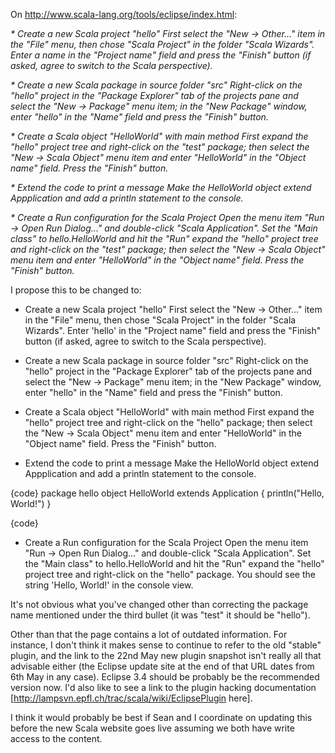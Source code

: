 On http://www.scala-lang.org/tools/eclipse/index.html:

_* Create a new Scala project "hello"
First select the "New → Other..." item in the "File" menu, then chose "Scala Project" in the folder "Scala Wizards". Enter a name in the "Project name" field and press the "Finish" button (if asked, agree to switch to the Scala perspective)._

_* Create a new Scala package in source folder "src"
Right-click on the "hello" project in the "Package Explorer" tab of the projects pane and select the "New → Package" menu item; in the "New Package" window, enter "hello" in the "Name" field and press the "Finish" button._

_* Create a Scala object "HelloWorld" with main method
First expand the "hello" project tree and right-click on the "test" package; then select the "New → Scala Object" menu item and enter "HelloWorld" in the "Object name" field. Press the "Finish" button._

_* Extend the code to print a message
Make the HelloWorld object extend Appplication and add a println statement to the console._

_* Create a Run configuration for the Scala Project
Open the menu item "Run → Open Run Dialog..." and double-click "Scala Application". Set the "Main class" to hello.HelloWorld and hit the "Run" expand the "hello" project tree and right-click on the "test" package; then select the "New → Scala Object" menu item and enter "HelloWorld" in the "Object name" field. Press the "Finish" button._

I propose this to be changed to:

* Create a new Scala project "hello"
First select the "New → Other..." item in the "File" menu, then chose "Scala Project" in the folder "Scala Wizards". Enter 'hello' in the "Project name" field and press the "Finish" button (if asked, agree to switch to the Scala perspective).

* Create a new Scala package in source folder "src"
Right-click on the "hello" project in the "Package Explorer" tab of the projects pane and select the "New → Package" menu item; in the "New Package" window, enter "hello" in the "Name" field and press the "Finish" button.

* Create a Scala object "HelloWorld" with main method
First expand the "hello" project tree and right-click on the "hello" package; then select the "New → Scala Object" menu item and enter "HelloWorld" in the "Object name" field. Press the "Finish" button.

* Extend the code to print a message
Make the HelloWorld object extend Appplication and add a println statement to the console.

{code}
package hello
object HelloWorld extends Application {
  println("Hello, World!")
}

{code}

* Create a Run configuration for the Scala Project
Open the menu item "Run → Open Run Dialog..." and double-click "Scala Application". Set the "Main class" to hello.HelloWorld and hit the "Run" expand the "hello" project tree and right-click on the "hello" package. You should see the string 'Hello, World!' in the console view.

It's not obvious what you've changed other than correcting the package name mentioned under the third bullet (it was "test" it should be "hello").

Other than that the page contains a lot of outdated information. For instance, I don't think it makes sense to continue to refer to the old "stable" plugin, and the link to the 22nd May new plugin snapshot isn't really all that advisable either (the Eclipse update site at the end of that URL dates from 6th May in any case). Eclipse 3.4 should be probably be the recommended version now. I'd also like to see a link to the plugin hacking documentation [http://lampsvn.epfl.ch/trac/scala/wiki/EclipsePlugin here].

I think it would probably be best if Sean and I coordinate on updating this before the new Scala website goes live assuming we both have write access to the content.
